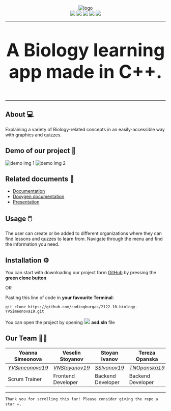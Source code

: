 <div align = "center">
  <img src = "https://github.com/codingburgas/2122-10-biology-YVSimeonova19/blob/main/assets/logo/banner-logo.png" alt = "logo"> 
</div>

<div align = "center">
  <img src = "https://img.shields.io/github/languages/count/codingburgas/2122-10-biology-YVSimeonova19?style=for-the-badge">
  <img src = "https://img.shields.io/github/contributors/codingburgas/2122-10-biology-YVSimeonova19?style=for-the-badge">
  <img src = "https://img.shields.io/github/repo-size/codingburgas/2122-10-biology-YVSimeonova19?style=for-the-badge">
  <img src = "https://img.shields.io/github/last-commit/codingburgas/2122-10-biology-YVSimeonova19?style=for-the-badge">
  <img src = "https://img.shields.io/github/languages/top/codingburgas/2122-10-biology-YVSimeonova19?style=for-the-badge">
</div>

---

<p align = "center" style = "font-size:4em">
  <strong>
  A Biology learning app made in C++.
  </strong>
</p>

---
## About 💻 <a name = "about"></a>
Explaining a variety of Biology-related concepts in an easily-accessible way with graphics and quizzes.

## Demo of our project 🎥 <a name = "demo"></a>
<img src = "" alt = "demo img 1">
<img src = "" alt = "demo img 2">

## Related documents 📄 <a name = "docs"></a>
   + [Documentation](https://github.com/codingburgas/2122-10-biology-das-Kuddlemuddle/blob/main/documents/Documentation.docx)
   + [Doxygen documentation]()
   + [Presentation](https://github.com/codingburgas/2122-10-biology-das-Kuddlemuddle/blob/main/documents/Presentation.pptx)

## Usage 🖱️ <a name = "usage"></a>
The user can create or be added to different organizations where they can find lessons and quzzes to learn from. Navigate through the menu and find the information you need.
  
## Installation ⚙ <a name = "installation"></a>

You can start with downloading our project form [GitHub](https://github.com/codingburgas/2122-10-biology-YVSimeonova19) by pressing the **green clone button**

OR

Pasting this line of code in **your favourite Terminal**:

```
git clone https://github.com/codingburgas/2122-10-biology-YVSimeonova19.git
```

You can open the project by opening <img src = "https://upload.wikimedia.org/wikipedia/commons/thumb/5/59/Visual_Studio_Icon_2019.svg/512px-Visual_Studio_Icon_2019.svg.png" height = "19px" alt = "vs logo"> **asd.sln** file

## Our Team 👨‍💻 <a name = "team"></a>
Yoanna Simeonova | Veselin Stoyanov | Stoyan Ivanov | Tereza Opanska | Kostadin Taligadzhiev |
-----------------|------------------|----------------|---------------|-----------------------|
*[YVSimeonova19](https://github.com/YVSimeonova19)* | *[VNStoyanov19](https://github.com/VNStoyanov19)* | *[SSIvanov19](https://github.com/SSIvanov19)* | *[TNOpanska19](https://github.com/TNOpanska19)* | *[KNTaligadzhiev19](https://github.com/KNTaligadzhiev19)* |
Scrum Trainer | Frontend Developer | Backend Developer | Backend Developer | QA Engineer |

---

```
Thank you for scrolling this far! Please consider giving the repo a star ⭐.
```
